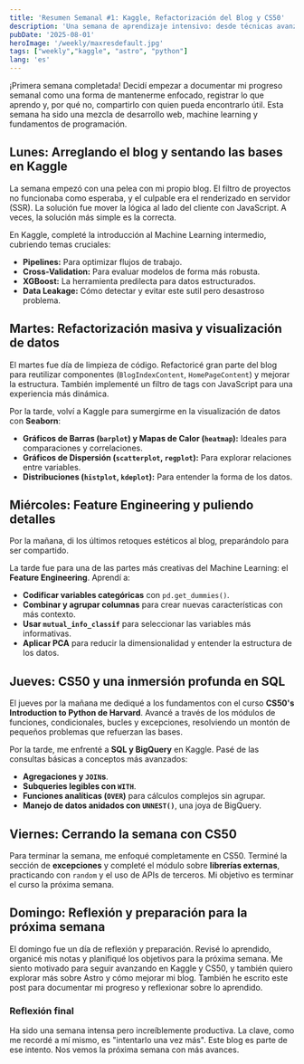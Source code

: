 ```yaml
---
title: 'Resumen Semanal #1: Kaggle, Refactorización del Blog y CS50'
description: 'Una semana de aprendizaje intensivo: desde técnicas avanzadas de Machine Learning en Kaggle y SQL con BigQuery, hasta una profunda refactorización de mi blog con Astro y un gran avance en el curso de Python de CS50.'
pubDate: '2025-08-01'
heroImage: '/weekly/maxresdefault.jpg'
tags: ["weekly","kaggle", "astro", "python"]
lang: 'es'
---
```


¡Primera semana completada! Decidí empezar a documentar mi progreso semanal como una forma de mantenerme enfocado, registrar lo que aprendo y, por qué no, compartirlo con quien pueda encontrarlo útil. Esta semana ha sido una mezcla de desarrollo web, machine learning y fundamentos de programación.

## Lunes: Arreglando el blog y sentando las bases en Kaggle

La semana empezó con una pelea con mi propio blog. El filtro de proyectos no funcionaba como esperaba, y el culpable era el renderizado en servidor (SSR). La solución fue mover la lógica al lado del cliente con JavaScript. A veces, la solución más simple es la correcta.

En Kaggle, completé la introducción al Machine Learning intermedio, cubriendo temas cruciales:
- **Pipelines:** Para optimizar flujos de trabajo.
- **Cross-Validation:** Para evaluar modelos de forma más robusta.
- **XGBoost:** La herramienta predilecta para datos estructurados.
- **Data Leakage:** Cómo detectar y evitar este sutil pero desastroso problema.

## Martes: Refactorización masiva y visualización de datos

El martes fue día de limpieza de código. Refactoricé gran parte del blog para reutilizar componentes (`BlogIndexContent`, `HomePageContent`) y mejorar la estructura. También implementé un filtro de tags con JavaScript para una experiencia más dinámica.

Por la tarde, volví a Kaggle para sumergirme en la visualización de datos con **Seaborn**:
- **Gráficos de Barras (`barplot`) y Mapas de Calor (`heatmap`):** Ideales para comparaciones y correlaciones.
- **Gráficos de Dispersión (`scatterplot`, `regplot`):** Para explorar relaciones entre variables.
- **Distribuciones (`histplot`, `kdeplot`):** Para entender la forma de los datos.

## Miércoles: Feature Engineering y puliendo detalles

Por la mañana, di los últimos retoques estéticos al blog, preparándolo para ser compartido.

La tarde fue para una de las partes más creativas del Machine Learning: el **Feature Engineering**. Aprendí a:
- **Codificar variables categóricas** con `pd.get_dummies()`.
- **Combinar y agrupar columnas** para crear nuevas características con más contexto.
- **Usar `mutual_info_classif`** para seleccionar las variables más informativas.
- **Aplicar PCA** para reducir la dimensionalidad y entender la estructura de los datos.

## Jueves: CS50 y una inmersión profunda en SQL

El jueves por la mañana me dediqué a los fundamentos con el curso **CS50's Introduction to Python de Harvard**. Avancé a través de los módulos de funciones, condicionales, bucles y excepciones, resolviendo un montón de pequeños problemas que refuerzan las bases.

Por la tarde, me enfrenté a **SQL y BigQuery** en Kaggle. Pasé de las consultas básicas a conceptos más avanzados:
- **Agregaciones y `JOIN`s**.
- **Subqueries legibles con `WITH`**.
- **Funciones analíticas (`OVER`)** para cálculos complejos sin agrupar.
- **Manejo de datos anidados con `UNNEST()`**, una joya de BigQuery.

## Viernes: Cerrando la semana con CS50

Para terminar la semana, me enfoqué completamente en CS50. Terminé la sección de **excepciones** y completé el módulo sobre **librerías externas**, practicando con `random` y el uso de APIs de terceros. Mi objetivo es terminar el curso la próxima semana.

## Domingo: Reflexión y preparación para la próxima semana

El domingo fue un día de reflexión y preparación. Revisé lo aprendido, organicé mis notas y planifiqué los objetivos para la próxima semana. Me siento motivado para seguir avanzando en Kaggle y CS50, y también quiero explorar más sobre Astro y cómo mejorar mi blog. También he escrito este post para documentar mi progreso y reflexionar sobre lo aprendido.

### Reflexión final

Ha sido una semana intensa pero increíblemente productiva. La clave, como me recordé a mí mismo, es "intentarlo una vez más". Este blog es parte de ese intento. Nos vemos la próxima semana con más avances.
